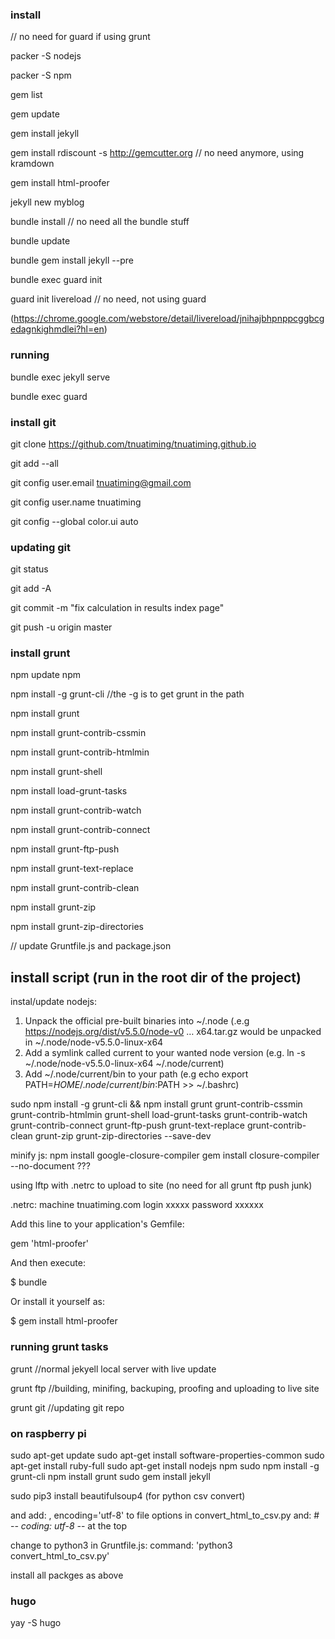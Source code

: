 

### install 
// no need for guard if using grunt 

packer -S nodejs

packer -S npm

gem list


gem update

gem install jekyll

gem install rdiscount -s http://gemcutter.org // no need anymore, using kramdown

gem install html-proofer

jekyll new myblog

bundle install // no need all the bundle stuff

bundle update

bundle gem install jekyll --pre

bundle exec guard init

guard init livereload // no need, not using guard

(https://chrome.google.com/webstore/detail/livereload/jnihajbhpnppcggbcgedagnkighmdlei?hl=en)

### running

bundle exec jekyll serve

bundle exec guard
 
 
### install git

git clone https://github.com/tnuatiming/tnuatiming.github.io

git add --all

git config user.email tnuatiming@gmail.com

git config user.name tnuatiming

git config --global color.ui auto

### updating git

git status

git add -A

git commit -m "fix calculation in results index page"

git push -u origin master 

### install grunt

npm update npm

npm install -g grunt-cli //the -g is to get grunt in the path

npm install grunt

npm install grunt-contrib-cssmin

npm install grunt-contrib-htmlmin

npm install grunt-shell

npm install load-grunt-tasks

npm install grunt-contrib-watch

npm install grunt-contrib-connect

npm install grunt-ftp-push

npm install grunt-text-replace

npm install grunt-contrib-clean

npm install grunt-zip

npm install grunt-zip-directories

// update Gruntfile.js and package.json

## install script (run in the root dir of the project)

instal/update nodejs:
1. Unpack the official pre-built binaries into ~/.node (.e.g https://nodejs.org/dist/v5.5.0/node-v0 … x64.tar.gz would be unpacked in ~/.node/node-v5.5.0-linux-x64
2. Add a symlink called current to your wanted node version (e.g. ln -s ~/.node/node-v5.5.0-linux-x64 ~/.node/current)
3. Add ~/.node/current/bin to your path (e.g echo export PATH=$HOME/.node/current/bin:$PATH >> ~/.bashrc)


sudo npm install -g grunt-cli && npm install grunt grunt-contrib-cssmin grunt-contrib-htmlmin grunt-shell load-grunt-tasks grunt-contrib-watch grunt-contrib-connect grunt-ftp-push grunt-text-replace grunt-contrib-clean grunt-zip grunt-zip-directories --save-dev

minify js:
npm install google-closure-compiler
gem install closure-compiler --no-document ???

using lftp with .netrc to upload to site (no need for all grunt ftp push junk)

.netrc:
machine tnuatiming.com
login xxxxx 
password xxxxxx 


Add this line to your application's Gemfile:

gem 'html-proofer'

And then execute:

$ bundle

Or install it yourself as:

$ gem install html-proofer

### running grunt tasks

grunt //normal jekyell local server with live update

grunt ftp //building, minifing, backuping, proofing and uploading to live site

grunt git  //updating git repo

### on raspberry pi

sudo apt-get update
sudo apt-get install software-properties-common
sudo apt-get install ruby-full
sudo apt-get install nodejs npm
sudo npm install -g grunt-cli
npm install grunt
sudo gem install jekyll

sudo pip3 install beautifulsoup4 (for python csv convert)

and add: , encoding='utf-8' to file options in convert_html_to_csv.py
and: # -*- coding: utf-8 -*- at the top

change to python3 in Gruntfile.js:
command: 'python3 convert_html_to_csv.py'

install all packges as above

### hugo

yay -S hugo 



